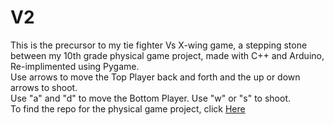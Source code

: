 # V2
This is the precursor to my tie fighter Vs X-wing game, a stepping stone between my 10th grade physical game project, made with C++ and Arduino, Re-implimented using Pygame.<br/>
Use arrows to move the Top Player back and forth and the up or down arrows to shoot. <br/>
Use "a" and "d" to move the Bottom Player. Use "w" or "s" to shoot.<br/>
To find the repo for the physical game project, click [Here](https://github.com/Oran-G/lazerfield)
